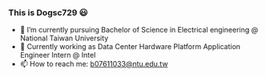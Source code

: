 ### This is Dogsc729 😃
- 🌱 I’m currently pursuing Bachelor of Science in Electrical engineering @ National Taiwan University
- 🔭 Currently working as Data Center Hardware Platform Application Engineer Intern @ Intel
- 📫 How to reach me: b07611033@ntu.edu.tw
<!--
**dogsc729/dogsc729** is a ✨ _special_ ✨ repository because its `README.md` (this file) appears on your GitHub profile.

Here are some ideas to get you started:

- 🔭 I’m currently working on ...
- 🌱 I’m currently learning ...
- 👯 I’m looking to collaborate on ...
- 🤔 I’m looking for help with ...
- 💬 Ask me about ...
- 📫 How to reach me: ...
- 😄 Pronouns: ...
- ⚡ Fun fact: ...
-->
